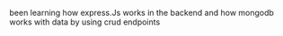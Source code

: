 been learning how express.Js works in the backend and how mongodb works with data by using crud endpoints 
